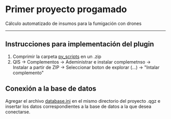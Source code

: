 # Primer proyecto progamado

Cálculo automatizado de insumos para la fumigación con drones

---

## Instrucciones para implementación del plugin

1. Comprimir la carpeta [py_scripts](py_scripts) en un .zip
2. QIS &#8594; Complementos &#8594; Adeministrar e instalar complemetnso &#8594; Instalar a partir de ZIP &#8594; Seleccionar boton de explorar (...)  &#8594; "Intalar complemento"

## Conexión a la base de datos

Agregar el archivo [database.ini](database.ini) en el mismo directorio del proyecto .qgz e insertar los datos correspondientes a la base de datos a la que desea conectarse.